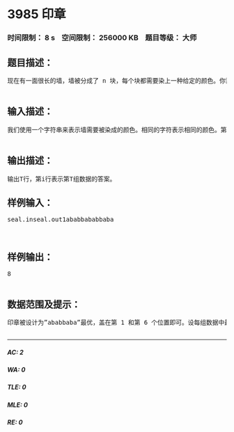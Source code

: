 # 3985 印章   
### 时间限制： 8 s&nbsp;&nbsp;&nbsp;&nbsp;空间限制： 256000 KB&nbsp;&nbsp;&nbsp;&nbsp;题目等级： 大师  
## 题目描述：  

<pre>
现在有一面很长的墙，墙被分成了 n 块，每个块都需要染上一种给定的颜色。你需要使用一种特制的印章来对墙进行染色。假设印章长度为 m，你可以设定印章每一块的颜色，并将印章盖在墙的任意位置，但你需要保证：墙的每一块都只能被它所应染上的颜色所盖到，最终墙的每一块都要被盖到相应的颜色；你在使用印章时，不能将其翻转使用。你需要求出：满足条件的印章的最小长度为多少？  

</pre>
  
  
## 输入描述：  

<pre>
我们使用一个字符串来表示墙需要被染成的颜色。相同的字符表示相同的颜色。第一行一个正整数 T，表示有 T 组数据。接下来 T 行，每行一个字符串，描述墙应该被染成的颜色。  

</pre>
  
  
## 输出描述：  

<pre>
输出T行，第i行表示第T组数据的答案。
</pre>
  
  
## 样例输入：  

<pre>
seal.inseal.out1ababbababbaba  
  

</pre>
  
  
## 样例输出：  

<pre>
8  

</pre>
  
  
## 数据范围及提示：  

<pre>
印章被设计为”ababbaba”最优，盖在第 1 和第 6 个位置即可。设每组数据中最长的字符串长度为 L对于 30%的数据，L<=50对于 60%的数据，L<=20000对于 100%的数据，L<=500000，T<=20。多组数据？是的没错我就是要报复社会！  

</pre>
  
  
***  

##### AC: 2  
##### WA: 0  
##### TLE: 0  
##### MLE: 0  
##### RE: 0  
